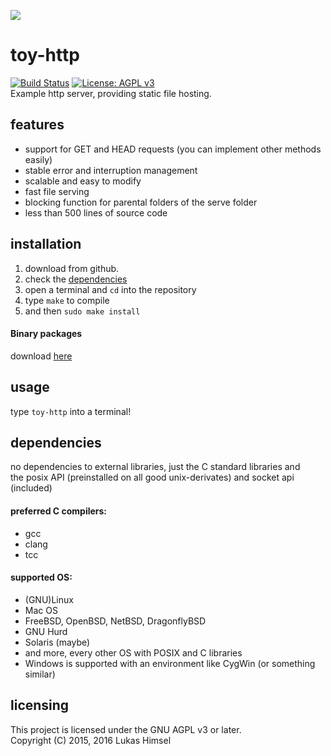![](http://www.lukashimsel.me/pics/toy-http.png)
# toy-http
[![Build Status](https://travis-ci.org/lukas-h/toy-http.svg?branch=master)](https://travis-ci.org/lukas-h/toy-http)
[![License: AGPL v3](https://img.shields.io/badge/License-AGPL%20v3-blue.svg)](http://www.gnu.org/licenses/agpl-3.0)  
Example http server, providing static file hosting.  
## features
- support for GET and HEAD requests (you can implement other methods easily)  
- stable error and interruption management   
- scalable and easy to modify  
- fast file serving  
- blocking function for parental folders of the serve folder  
- less than 500 lines of source code

## installation
1. download from github.
2. check the [dependencies](#dependencies)
3. open a terminal and `cd` into the repository
4. type `make` to compile
5. and then `sudo make install` 

#### Binary packages
download [here](http://www.lukashimsel.me/projects.html#bin-toy-http)

## usage
type `toy-http` into a terminal!

## dependencies 
no dependencies to external libraries, just the C standard libraries and  
 the posix API (preinstalled on all good unix-derivates) and socket api (included)  

#### preferred C compilers:
- gcc  
- clang  
- tcc

#### supported OS:
- (GNU)Linux  
- Mac OS  
- FreeBSD, OpenBSD, NetBSD, DragonflyBSD  
- GNU Hurd  
- Solaris (maybe)  
- and more, every other OS with POSIX and C libraries  
- Windows is supported with an environment like CygWin (or something similar)

## licensing
This project is licensed under the GNU AGPL v3 or later.  
Copyright (C) 2015, 2016 Lukas Himsel

